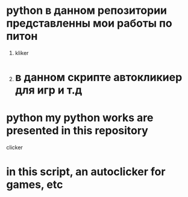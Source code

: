 # python в данном репозитории представленны мои работы по питон 
1. kliker 
2. # в данном скрипте автокликиер для игр и т.д


# python my python works are presented in this repository
clicker
# in this script, an autoclicker for games, etc
